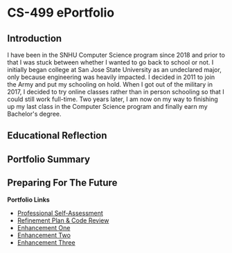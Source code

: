 # CS-499 ePortfolio

## Introduction

I have been in the SNHU Computer Science program since 2018 and prior to that I was stuck between whether I wanted to go back to school or not. I initially began college at San Jose State University as an undeclared major, only because engineering was heavily impacted. I decided in 2011 to join the Army and put my schooling on hold. When I got out of the military in 2017, I decided to try online classes rather than in person schooling so that I could still work full-time. Two years later, I am now on my way to finishing up my last class in the Computer Science program and finally earn my Bachelor's degree.

## Educational Reflection



## Portfolio Summary


## Preparing For The Future


**Portfolio Links**<br>
* [Professional Self-Assessment](https://rdiaz053.github.io/CS-499/index.html)<br>
* [Refinement Plan & Code Review](https://rdiaz053.github.io/CS-499/CodeReview.html)<br>
* [Enhancement One](https://rdiaz053.github.io/CS-499/EnhancementOne.html)<br>
* [Enhancement Two](https://rdiaz053.github.io/CS-499/EnhancementTwo.html)<br>
* [Enhancement Three](https://rdiaz053.github.io/CS-499/EnhancementThree.html)
